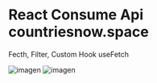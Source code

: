 # React Consume Api countriesnow.space
Fecth, Filter, Custom Hook useFetch

![imagen](https://user-images.githubusercontent.com/52834318/177049365-804bd525-d955-48c5-9294-30bb026b0c0e.png)
![imagen](https://user-images.githubusercontent.com/52834318/177049371-ac3d2629-f154-48f5-8e52-b502118d303b.png)
